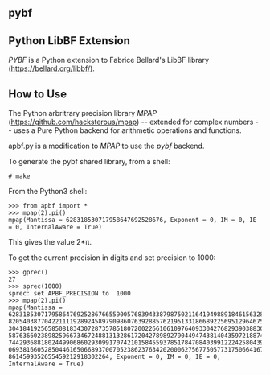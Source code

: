 ## pybf
## Python LibBF Extension
_PYBF_ is a Python extension to Fabrice Bellard's LibBF library (https://bellard.org/libbf/).

## How to Use
The Python arbritrary precision library _MPAP_ (https://github.com/hacksterous/mpap) -- extended
for complex numbers -- uses a Pure Python backend for arithmetic operations and functions.

apbf.py is a modification to _MPAP_ to use the _pybf_ backend.

To generate the pybf shared library, from a shell:

`# make`

From the Python3 shell:

```
>>> from apbf import *
>>> mpap(2).pi()
mpap(Mantissa = 628318530717958647692528676, Exponent = 0, IM = 0, IE = 0, InternalAware = True)
```

This gives the value 2*π.

To get the current precision in digits and set precision to 1000:
```
>>> gprec()
27
>>> sprec(1000)
sprec: set APBF_PRECISION to  1000
>>> mpap(2).pi()
mpap(Mantissa =
628318530717958647692528676655900576839433879875021164194988918461563281257241799725606965068423413596429617302656461329418768921910116446345071881625696223490056
820540387704221111928924589790986076392885762195133186689225695129646757356633054240381829129713384692069722090865329642678721452049828254744917401321263117634976
304184192565850818343072873578518072002266106109764093304276829390388302321886611454073151918390618437223476386522358621023709614892475992549913470377150544978245
587636602389825966734672488131328617204278989279044947438140435972188740554107843435258635350476934963693533881026400113625429052712165557154268551557921834727435
744293688180244990686029309917074210158455937851784708403991222425804392172806883631962725954954261992103741442269999999674595609990211946346563219263719004891891
069381660528504461650668937007052386237634202000627567750577317506641676284123435533829460719650698085750951137840579186301076632796783336742250322042435177144612
8614599352655459212918302264, Exponent = 0, IM = 0, IE = 0, InternalAware = True)
```

